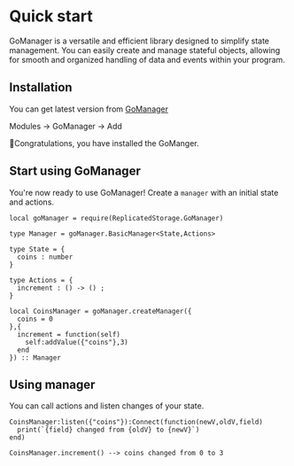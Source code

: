 # Quick start
GoManager is a versatile and efficient library designed to simplify state management. You can easily create and manage stateful objects, allowing for smooth and organized handling of data and events within your program.
## Installation
You can get latest version from [GoManager](https://create.roblox.com/store/asset/16953542822/Go-Manager)

Modules -> GoManager -> Add

:tada:Congratulations, you have installed the GoManger.

## Start using GoManager
You're now ready to use GoManager! Create a `manager` with an initial state and actions.
```lua:line-numbers 
local goManager = require(ReplicatedStorage.GoManager)

type Manager = goManager.BasicManager<State,Actions>

type State = {
  coins : number
}

type Actions = {  
  increment : () -> () ;
}

local CoinsManager = goManager.createManager({
  coins = 0
},{
  increment = function(self)
    self:addValue({"coins"},3)
  end
}) :: Manager
```
## Using manager
You can call actions and listen changes of your state.
```lua:line-numbers 
CoinsManager:listen({"coins"}):Connect(function(newV,oldV,field)
  print(`{field} changed from {oldV} to {newV}`)
end)

CoinsManager.increment() --> coins changed from 0 to 3
```